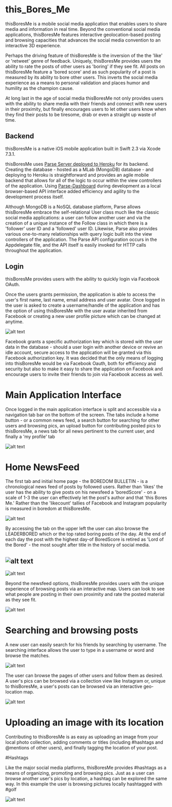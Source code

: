 # this_Bores_Me

thisBoresMe is a mobile social media application that enables users to share media and information in real time.  Beyond the conventional social media applications, thisBoresMe features interactive geolocation-based posting and browsing capacities that advances the social media convention to an interactive 3D experience.

Perhaps the driving feature of thisBoresMe is the inversion of the the 'like' or 'retweet' genre of feedback.  Uniquely, thisBoresMe provides users the ability to rate the posts of other users as 'boring' if they see fit.  All posts on thisBoresMe feature a 'bored score' and as such popularity of a post is measured by its ability to bore other users.  This inverts the social media experience as a means to personal validation and places humor and humility as the champion cause.

At long last in the age of social media thisBoresMe not only provides users with the ability to share media with their friends and connect with new users in their proximity, but finally encourages users to let other users know when they find their posts to be tiresome, drab or even a straight up waste of time.  

## Backend

thisBoresMe is a native iOS mobile application built in Swift 2.3 via Xcode 7.3.1.

thisBoresMe uses [Parse Server deployed to Heroku](https://devcenter.heroku.com/articles/deploying-a-parse-server-to-heroku) for its backend.  Creating the database - hosted as a MLab (MongoDB) database - and deploying to Heroku is straightforward and provides an agile mobile backend that allows for all of the logic to occur within the view controllers of the application. Using [Parse-Dashboard](https://github.com/ParsePlatform/parse-dashboard) during development as a local browser-based API interface added efficiency and agility to the development process itself.

Although MongoDB is a NoSQL database platform, Parse allows thisBoresMe embrace the self-relational User class much like the classic social media applications: a user can follow another user and via the creation of a unique instance of the Follow class in which there is a 'follower' user ID and a 'followed' user ID.  Likewise, Parse also provides various one-to-many relationships with query logic built into the view controllers of the application.  The Parse API configuration occurs in the Appdelegate file, and the API itself is easily invoked for HTTP calls throughout the application.


## Login

thisBoresMe provides users with the ability to quickly login via Facebook OAuth.  

Once the users grants permission, the application is able to access the user's first name, last name, email address and user avatar.  Once logged in the user is asked to create a username/handle of the application and has the option of using thisBoresMe with the user avatar inherited from Facebook or creating a new user profile picture which can be changed at anytime.

![alt text](gif1.gif)

Facebook grants a specific authorization key which is stored with the user data in the database - should a user login with another device or revive an idle account, secure access to the application will be granted via this Facebook authorization key.  It was decided that the only means of logging into thisBoresMe would be via Facebook Oauth, both for efficiency and security but also to make it easy to share the application on Facebook and encourage users to invite their friends to join via Facebook access as well.

# Main Application Interface

Once logged in the main application interface is split and accessible via a navigation tab bar on the bottom of the screen.  The tabs include a home button - or a common news feed, a search button for searching for other users and browsing pics, an upload button for contributing posted pics to thisBoresMe, a news tab for all news pertinent to the current user, and finally a 'my profile' tab

![alt text](gif.gif)

# Home NewsFeed

The first tab and initial home page - the BOREDOM BULLETIN - is a chronological news feed of posts by followed users.  Rather than 'likes' the user has the ability to give posts on his newsfeed a 'boredScore' - on a scale of 1-3 the user can effectively let the post's author and that 'this Bores Me.'  Rather than the 'likecount' tallies of Facebook and Instagram popularity is measured in boredom at thisBoresMe.

![alt text](gif5.gif)

By accessing the tab on the upper left the user can also browse the LEADERBORED which or the top rated boring posts of the day.  At the end of each day the post with the highest day-of BoredScore is retired as 'Lord of the Bored' - the most sought after title in the history of social media.

![alt text](gifB.gif)
--
![alt text](rsz_tshirt.png)

Beyond the newsfeed options, thisBoresMe provides users with the unique experience of browsing posts via an interactive map.  Users can look to see what people are posting in their own proximity and rate the posted material as they see fit.

![alt text](gifA.gif)

# Searching and browsing posts

A new user can easily search for his friends by searching by username.  The searching interface allows the user to type in a username or word and browse the matches.

![alt text](gif2.gif)

The user can browse the pages of other users and follow them as desired. A user's pics can be browsed via a collection view like Instagram or, unique to thisBoresMe, a user's posts can be browsed via an interactive geo-location map.

![alt text](gif3.gif)

# Uploading an image with its location

Contributing to thisBoresMe is as easy as uploading an image from your local photo collection, adding comments or titles (including #hashtags and @mentions of other users), and finally tagging the location of your post.

#Hashtags

Like the major social media platforms, thisBoresMe provides #hashtags as a means of organizing, promoting and browsing pics.  Just as a user can browse another user's pics by location, a hashtag can be explored the same way.  In this example the user is browsing pictures locally hashtagged with #golf

![alt text](gif4.gif)









